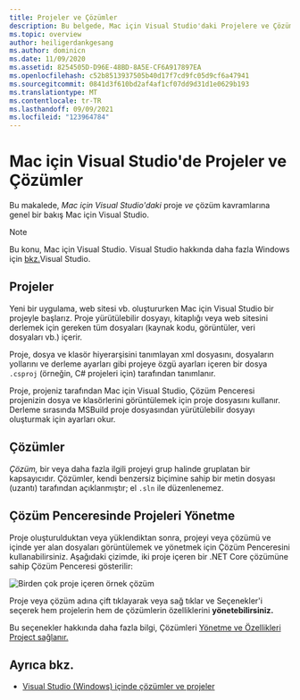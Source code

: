 ```yaml
---
title: Projeler ve Çözümler
description: Bu belgede, Mac için Visual Studio'daki Projelere ve Çözümlere genel bir bakış Mac için Visual Studio.
ms.topic: overview
author: heiligerdankgesang
ms.author: dominicn
ms.date: 11/09/2020
ms.assetid: 8254505D-D96E-48BD-8A5E-CF6A917897EA
ms.openlocfilehash: c52b8513937505b40d17f7cd9fc05d9cf6a47941
ms.sourcegitcommit: 0841d3f610bd2af4af1cf07dd9d31d1e0629b193
ms.translationtype: MT
ms.contentlocale: tr-TR
ms.lasthandoff: 09/09/2021
ms.locfileid: "123964784"
---
```

# <a name="projects-and-solutions-in-visual-studio-for-mac"></a>Mac için Visual Studio'de Projeler ve Çözümler

Bu makalede, *Mac için Visual Studio'daki* proje *ve* çözüm kavramlarına genel bir bakış Mac için Visual Studio.

> [!NOTE] 
> Bu konu, Mac için Visual Studio. Visual Studio hakkında daha fazla Windows için [bkz.](/visualstudio/ide/solutions-and-projects-in-visual-studio)Visual Studio.

## <a name="projects"></a>Projeler

Yeni bir uygulama, web sitesi vb. oluştururken Mac için Visual Studio bir projeyle başlarız. Proje yürütülebilir dosyayı, kitaplığı veya web sitesini derlemek için gereken tüm dosyaları (kaynak kodu, görüntüler, veri dosyaları vb.) içerir.

Proje, dosya ve klasör hiyerarşisini tanımlayan xml dosyasını, dosyaların yollarını ve derleme ayarları gibi projeye özgü ayarları içeren bir dosya `.csproj` (örneğin, C# projeleri için) tarafından tanımlanır.

Proje, projeniz tarafından Mac için Visual Studio, Çözüm Penceresi projenizin dosya ve klasörlerini görüntülemek için proje dosyasını kullanır. Derleme sırasında MSBuild proje dosyasından yürütülebilir dosyayı oluşturmak için ayarları okur.

## <a name="solutions"></a>Çözümler

*Çözüm,* bir veya daha fazla ilgili projeyi grup halinde gruplatan bir kapsayıcıdır. Çözümler, kendi benzersiz biçimine sahip bir metin dosyası (uzantı) tarafından açıklanmıştır; el `.sln` ile düzenlenemez.

## <a name="managing-projects-in-the-solution-window"></a>Çözüm Penceresinde Projeleri Yönetme

Proje oluşturulduktan veya yüklendiktan sonra, projeyi veya çözümü ve içinde yer alan dosyaları görüntülemek ve yönetmek için Çözüm Penceresini kullanabilirsiniz. Aşağıdaki çizimde, iki proje içeren bir .NET Core çözümüne sahip Çözüm Penceresi gösterilir:

![Birden çok proje içeren örnek çözüm](media/solution-example.png)

Proje veya çözüm adına çift tıklayarak veya sağ tıklar ve Seçenekler'i seçerek hem projelerin hem de çözümlerin özelliklerini **yönetebilirsiniz.**

Bu seçenekler hakkında daha fazla bilgi, Çözümleri [Yönetme ve Özellikleri Project sağlanır.](managing-solutions-and-project-properties.md)

## <a name="see-also"></a>Ayrıca bkz.

- [Visual Studio (Windows) içinde çözümler ve projeler](/visualstudio/ide/solutions-and-projects-in-visual-studio)
